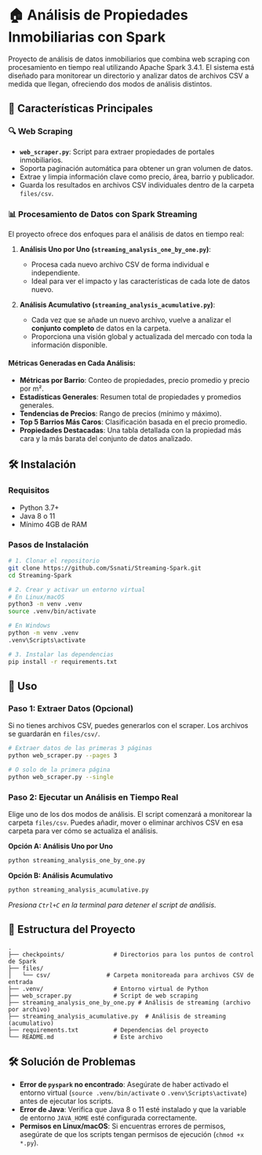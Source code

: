 # 🏠 Análisis de Propiedades Inmobiliarias con Spark

Proyecto de análisis de datos inmobiliarios que combina web scraping con procesamiento en tiempo real utilizando Apache Spark 3.4.1. El sistema está diseñado para monitorear un directorio y analizar datos de archivos CSV a medida que llegan, ofreciendo dos modos de análisis distintos.

## 🚀 Características Principales

### 🔍 Web Scraping
- **`web_scraper.py`**: Script para extraer propiedades de portales inmobiliarios.
- Soporta paginación automática para obtener un gran volumen de datos.
- Extrae y limpia información clave como precio, área, barrio y publicador.
- Guarda los resultados en archivos CSV individuales dentro de la carpeta `files/csv`.

### 📊 Procesamiento de Datos con Spark Streaming
El proyecto ofrece dos enfoques para el análisis de datos en tiempo real:

1.  **Análisis Uno por Uno (`streaming_analysis_one_by_one.py`)**:
    - Procesa cada nuevo archivo CSV de forma individual e independiente.
    - Ideal para ver el impacto y las características de cada lote de datos nuevo.

2.  **Análisis Acumulativo (`streaming_analysis_acumulative.py`)**:
    - Cada vez que se añade un nuevo archivo, vuelve a analizar el **conjunto completo** de datos en la carpeta.
    - Proporciona una visión global y actualizada del mercado con toda la información disponible.

#### Métricas Generadas en Cada Análisis:
- **Métricas por Barrio**: Conteo de propiedades, precio promedio y precio por m².
- **Estadísticas Generales**: Resumen total de propiedades y promedios generales.
- **Tendencias de Precios**: Rango de precios (mínimo y máximo).
- **Top 5 Barrios Más Caros**: Clasificación basada en el precio promedio.
- **Propiedades Destacadas**: Una tabla detallada con la propiedad más cara y la más barata del conjunto de datos analizado.

## 🛠️ Instalación

### Requisitos
- Python 3.7+
- Java 8 o 11
- Mínimo 4GB de RAM

### Pasos de Instalación
```bash
# 1. Clonar el repositorio
git clone https://github.com/Ssnati/Streaming-Spark.git
cd Streaming-Spark

# 2. Crear y activar un entorno virtual
# En Linux/macOS
python3 -m venv .venv
source .venv/bin/activate

# En Windows
python -m venv .venv
.venv\Scripts\activate

# 3. Instalar las dependencias
pip install -r requirements.txt
```

## 🚀 Uso

### Paso 1: Extraer Datos (Opcional)
Si no tienes archivos CSV, puedes generarlos con el scraper. Los archivos se guardarán en `files/csv/`.

```bash
# Extraer datos de las primeras 3 páginas
python web_scraper.py --pages 3

# O solo de la primera página
python web_scraper.py --single
```

### Paso 2: Ejecutar un Análisis en Tiempo Real
Elige uno de los dos modos de análisis. El script comenzará a monitorear la carpeta `files/csv`. Puedes añadir, mover o eliminar archivos CSV en esa carpeta para ver cómo se actualiza el análisis.

**Opción A: Análisis Uno por Uno**
```bash
python streaming_analysis_one_by_one.py
```

**Opción B: Análisis Acumulativo**
```bash
python streaming_analysis_acumulative.py
```

*Presiona `Ctrl+C` en la terminal para detener el script de análisis.*

## 📁 Estructura del Proyecto
```
.
├── checkpoints/              # Directorios para los puntos de control de Spark
├── files/
│   └── csv/                # Carpeta monitoreada para archivos CSV de entrada
├── .venv/                    # Entorno virtual de Python
├── web_scraper.py            # Script de web scraping
├── streaming_analysis_one_by_one.py # Análisis de streaming (archivo por archivo)
├── streaming_analysis_acumulative.py  # Análisis de streaming (acumulativo)
├── requirements.txt          # Dependencias del proyecto
└── README.md                 # Este archivo
```

## 🛠️ Solución de Problemas

- **Error de `pyspark` no encontrado**: Asegúrate de haber activado el entorno virtual (`source .venv/bin/activate` o `.venv\Scripts\activate`) antes de ejecutar los scripts.
- **Error de Java**: Verifica que Java 8 o 11 esté instalado y que la variable de entorno `JAVA_HOME` esté configurada correctamente.
- **Permisos en Linux/macOS**: Si encuentras errores de permisos, asegúrate de que los scripts tengan permisos de ejecución (`chmod +x *.py`).